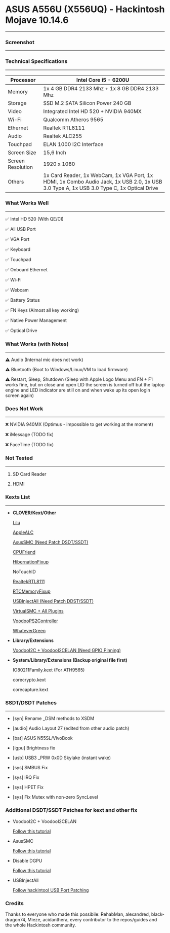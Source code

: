 # ASUS A556U (X556UQ) - Hackintosh Mojave 10.14.6

---

### Screenshot

---

[](Screenshot/Screen%20Shot%202020-02-01%20at%2001.09.34.png)

[](Screenshot/Screen%20Shot%202020-02-01%20at%2001.10.23.png)

[](Screenshot/Screen%20Shot%202020-02-01%20at%2001.15.49.png)

[](Screenshot/Screen%20Shot%202020-02-01%20at%2001.16.55.png)

[](Screenshot/Screen%20Shot%202020-02-01%20at%2001.18.23.png)



### Technical Specifications

---

| Processor         | Intel Core i5 - 6200U                                                                                                                    |
| ----------------- | ---------------------------------------------------------------------------------------------------------------------------------------- |
| Memory            | 1x 4 GB DDR4 2133 Mhz + 1x 8 GB DDR4 2133 Mhz                                                                                            |
| Storage           | SSD M.2 SATA Silicon Power 240 GB                                                                                                        |
| Video             | Integrated Intel HD 520 + NVIDIA 940MX                                                                                                   |
| Wi-Fi             | Qualcomm Atheros 9565                                                                                                                    |
| Ethernet          | Realtek RTL8111                                                                                                                          |
| Audio             | Realtek ALC255                                                                                                                           |
| Touchpad          | ELAN 1000 I2C Interface                                                                                                                  |
| Screen Size       | 15,6 Inch                                                                                                                                |
| Screen Resolution | 1920 x 1080                                                                                                                              |
| Others            | 1x Card Reader, 1x WebCam, 1x VGA Port, 1x HDMI, 1x Combo Audio Jack, 1x USB 2.0, 1x USB 3.0 Type A, 1x USB 3.0 Type C, 1x Optical Drive |

### What Works Well

---

✅ Intel HD 520 (With QE/CI)

✅ All USB Port

✅ VGA Port

✅ Keyboard

✅ Touchpad

✅ Onboard Ethernet

✅ Wi-Fi

✅ Webcam

✅ Battery Status

✅ FN Keys (Almost all key working)

✅ Native Power Management

✅ Optical Drive



### What Works (with Notes)

---

⚠️ Audio (Internal mic does not work)

⚠️ Bluetooth (Boot to Windows/Linux/VM to load firmware)

⚠️ Restart, Sleep, Shutdown (Sleep with Apple Logo Menu and FN + F1 works fine, but on close and open LID the screen is turned off but the laptop engine and LED indicator are still on and when wake up its open login screen again)



### Does Not Work

---

❌ NVIDIA 940MX (Optimus - impossible to get working at the moment)

❌ iMessage (TODO fix)

❌ FaceTime (TODO fix)



### Not Tested

---

1. SD Card Reader

2. HDMI
   
   

### Kexts List

---

- **CLOVER/Kext/Other**
  
  [Lilu](https://github.com/acidanthera/Lilu)
  
  [AppleALC](https://github.com/acidanthera/AppleALC)
  
  [AsusSMC (Need Patch DSDT/SSDT)](https://github.com/hieplpvip/AsusSMC)
  
  [CPUFriend](https://github.com/acidanthera/CPUFriend)
  
  [HibernationFixup](https://github.com/acidanthera/HibernationFixup)
  
  NoTouchID
  
  [RealtekRTL8111](https://bitbucket.org/RehabMan/os-x-realtek-network/downloads/)
  
  [RTCMemoryFixup](https://github.com/acidanthera/RTCMemoryFixup)
  
  [USBInjectAll (Need Patch DDST/SSDT)](https://bitbucket.org/RehabMan/os-x-usb-inject-all/downloads/)
  
  [VirtualSMC + All Plugins](https://github.com/acidanthera/VirtualSMC)
  
  [VoodooPS2Controller](https://bitbucket.org/RehabMan/os-x-voodoo-ps2-controller/downloads/)
  
  [WhateverGreen](https://github.com/acidanthera/WhateverGreen)

- **Library/Extensions**
  
  [VoodooI2C + VoodooI2CELAN (Need GPIO Pinning)](https://github.com/alexandred/VoodooI2C)

- **System/Library/Extensions (Backup original file first)**
  
  IO80211Family.kext (For ATH9565)
  
  corecrypto.kext
  
  corecapture.kext



### SSDT/DSDT Patches

---

- [syn] Rename _DSM methods to XSDM

- [audio] Audio Layout 27 (edited from other audio patch)

- [bat] ASUS N55SL/VivoBook

- [igpu] Brightness fix

- [usb] USB3 _PRW 0x0D Skylake (instant wake)

- [sys] SMBUS Fix

- [sys] IRQ Fix

- [sys] HPET Fix

- [sys] Fix Mutex with non-zero SyncLevel



### Additional DSDT/SSDT Patches for kext and other fix

- VoodooI2C + VoodooI2CELAN
  
  [Follow this tutorial](https://voodooi2c.github.io/#Installation/Installation)

- AsusSMC
  
  [Follow this tutorial](https://github.com/hieplpvip/AsusSMC/wiki/Installation-Instruction)

- Disable DGPU
  
  [Follow this tutorial](https://www.insanelymac.com/forum/topic/295584-disabling-nvidia-optimus-card-on-all-laptops/)

- USBInjectAll
  
  [Follow hackintool USB Port Patching](https://www.tonymacx86.com/threads/release-hackintool-v2-8-6.254559/)



### Credits

Thanks to everyone who made this possibile: RehabMan, alexandred, black-dragon74, Mieze, acidanthera, every contributor to the repos/guides and the whole Hackintosh community.
